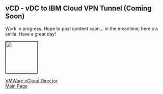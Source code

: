 ## vCD -  vDC to IBM Cloud VPN Tunnel (Coming Soon)

<!-- 
Updated: 2021-05-21
--> 

Work in progress.  Hope to post content soon... in the meantime, here's a smile.  Have a great day!

<img src="../../mlwiles.png" width="100" style="border: 1px solid black">

<!-- 

_Note the information described in this example are guidelines.  There are multiple ways to configure the various parts of the example.  Please adjust accordingly for your needs._

--> 

[VMWare vCloud Director](https://ibm-vmwaresolutions.github.io/vcd/)<br/>
[Main Page](https://ibm-vmwaresolutions.github.io)